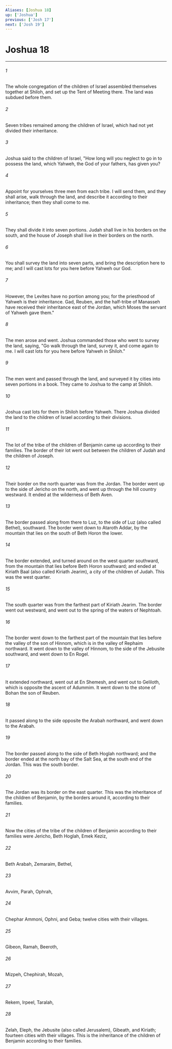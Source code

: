 ```yaml
---
Aliases: [Joshua 18]
up: ['Joshua']
previous: ['Josh 17']
next: ['Josh 19']
---
```

# Joshua 18
***





###### 1 

The whole congregation of the children of Israel assembled themselves together at Shiloh, and set up the Tent of Meeting there. The land was subdued before them. 



###### 2 

Seven tribes remained among the children of Israel, which had not yet divided their inheritance. 



###### 3 

Joshua said to the children of Israel, "How long will you neglect to go in to possess the land, which Yahweh, the God of your fathers, has given you? 



###### 4 

Appoint for yourselves three men from each tribe. I will send them, and they shall arise, walk through the land, and describe it according to their inheritance; then they shall come to me. 



###### 5 

They shall divide it into seven portions. Judah shall live in his borders on the south, and the house of Joseph shall live in their borders on the north. 



###### 6 

You shall survey the land into seven parts, and bring the description here to me; and I will cast lots for you here before Yahweh our God. 



###### 7 

However, the Levites have no portion among you; for the priesthood of Yahweh is their inheritance. Gad, Reuben, and the half-tribe of Manasseh have received their inheritance east of the Jordan, which Moses the servant of Yahweh gave them." 



###### 8 

The men arose and went. Joshua commanded those who went to survey the land, saying, "Go walk through the land, survey it, and come again to me. I will cast lots for you here before Yahweh in Shiloh." 



###### 9 

The men went and passed through the land, and surveyed it by cities into seven portions in a book. They came to Joshua to the camp at Shiloh. 



###### 10 

Joshua cast lots for them in Shiloh before Yahweh. There Joshua divided the land to the children of Israel according to their divisions. 



###### 11 

The lot of the tribe of the children of Benjamin came up according to their families. The border of their lot went out between the children of Judah and the children of Joseph. 



###### 12 

Their border on the north quarter was from the Jordan. The border went up to the side of Jericho on the north, and went up through the hill country westward. It ended at the wilderness of Beth Aven. 



###### 13 

The border passed along from there to Luz, to the side of Luz (also called Bethel), southward. The border went down to Ataroth Addar, by the mountain that lies on the south of Beth Horon the lower. 



###### 14 

The border extended, and turned around on the west quarter southward, from the mountain that lies before Beth Horon southward; and ended at Kiriath Baal (also called Kiriath Jearim), a city of the children of Judah. This was the west quarter. 



###### 15 

The south quarter was from the farthest part of Kiriath Jearim. The border went out westward, and went out to the spring of the waters of Nephtoah. 



###### 16 

The border went down to the farthest part of the mountain that lies before the valley of the son of Hinnom, which is in the valley of Rephaim northward. It went down to the valley of Hinnom, to the side of the Jebusite southward, and went down to En Rogel. 



###### 17 

It extended northward, went out at En Shemesh, and went out to Geliloth, which is opposite the ascent of Adummim. It went down to the stone of Bohan the son of Reuben. 



###### 18 

It passed along to the side opposite the Arabah northward, and went down to the Arabah. 



###### 19 

The border passed along to the side of Beth Hoglah northward; and the border ended at the north bay of the Salt Sea, at the south end of the Jordan. This was the south border. 



###### 20 

The Jordan was its border on the east quarter. This was the inheritance of the children of Benjamin, by the borders around it, according to their families. 



###### 21 

Now the cities of the tribe of the children of Benjamin according to their families were Jericho, Beth Hoglah, Emek Keziz, 



###### 22 

Beth Arabah, Zemaraim, Bethel, 



###### 23 

Avvim, Parah, Ophrah, 



###### 24 

Chephar Ammoni, Ophni, and Geba; twelve cities with their villages. 



###### 25 

Gibeon, Ramah, Beeroth, 



###### 26 

Mizpeh, Chephirah, Mozah, 



###### 27 

Rekem, Irpeel, Taralah, 



###### 28 

Zelah, Eleph, the Jebusite (also called Jerusalem), Gibeath, and Kiriath; fourteen cities with their villages. This is the inheritance of the children of Benjamin according to their families.
